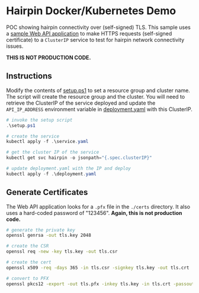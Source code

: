 # Hairpin Docker/Kubernetes Demo

POC showing hairpin connectivity over (self-signed) TLS. This sample uses a [sample Web API application](https://github.com/ckriutz/HairpinConsole) to make HTTPS requests (self-signed certificate) to a `ClusterIP` service to test for hairpin network connectivity issues. 

**THIS IS NOT PRODUCTION CODE.**

## Instructions

Modify the contents of [setup.ps1](setup.ps1) to set a resource group and cluster name. The script will create the resource group and the cluster. You will need to retrieve the ClusterIP of the service deployed and update the `API_IP_ADDRESS` environment variable in [deployment.yaml](deployment.yaml) with this ClusterIP. 

```powershell
# invoke the setup script
.\setup.ps1

# create the service
kubectl apply -f .\service.yaml

# get the cluster IP of the service
kubectl get svc hairpin -o jsonpath="{.spec.clusterIP}"

# update deployment.yaml with the IP and deploy
kubectl apply -f .\deployment.yaml
```

## Generate Certificates

The Web API application looks for a `.pfx` file in the `./certs` directory. It also uses a hard-coded password of "123456". **Again, this is not production code.**

```bash
# generate the private key
openssl genrsa -out tls.key 2048

# create the CSR
openssl req -new -key tls.key -out tls.csr

# create the cert
openssl x509 -req -days 365 -in tls.csr -signkey tls.key -out tls.crt

# convert to PFX
openssl pkcs12 -export -out tls.pfx -inkey tls.key -in tls.crt -passout pass:123456
```